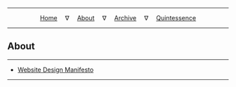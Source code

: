 
---

<!--- Local CSS Font Loading -->

<style>
@font-face {
    font-family: HayghinDaedric;
    src: url('../../assets/fonts/ttf/HayghinDaedric.ttf') format('truetype');
    font-weight: medium;
    font-style: normal;
}
</style>

<!--- Jekyll Page Links -->

<center>
<a href="../../index.html">Home</a>
&emsp;&nabla;&emsp;
<a href="index.html">About</a>
&emsp;&nabla;&emsp;
<a href="../archive/index.html">Archive</a>
&emsp;&nabla;&emsp;
<a href="../quintessence/index.html">Quintessence</a>
</center>

<!--- Markdown Body Below: -->

---

## About

---

- [Website Design Manifesto][1]

[1]: subpages/webpage_design.md

---
